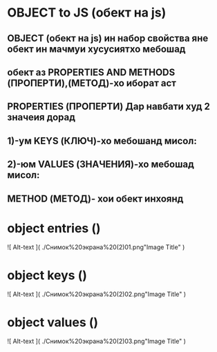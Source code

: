 
# OBJECT to JS (обект на js)
## OBJECT (обект на js)  ин набор  свойства яне  обект ин мачмуи хусусиятхо мебошад
## обект аз PROPERTIES AND METHODS (ПРОПЕРТИ),(МЕТОД)-хо иборат аст
##  PROPERTIES (ПРОПЕРТИ) Дар навбати худ  2 значеия дорад 
## 1)-ум KEYS (КЛЮЧ)-хо мебошанд мисол:
## 2)-юм  VALUES (ЗНАЧЕНИЯ)-хо мебошад мисол:
## METHOD (МЕТОД)- хои обект инхоянд
#  object entries () 
![ Alt-text ]( ./Снимок%20экрана%20(2)01.png"Image Title" )
#  object  keys () 
![ Alt-text ]( ./Снимок%20экрана%20(2)02.png"Image Title" )
#  object  values ()
![ Alt-text ]( ./Снимок%20экрана%20(2)03.png"Image Title" )


